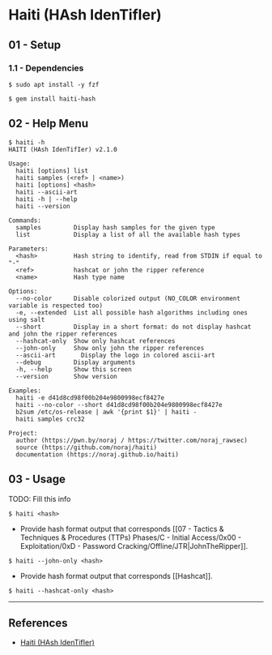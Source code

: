 # Haiti (HAsh IdenTifIer)

## 01 - Setup

### 1.1 - Dependencies

`$ sudo apt install -y fzf`

`$ gem install haiti-hash`

## 02 - Help Menu

```
$ haiti -h
HAITI (HAsh IdenTifIer) v2.1.0

Usage:
  haiti [options] list
  haiti samples (<ref> | <name>)
  haiti [options] <hash>
  haiti --ascii-art
  haiti -h | --help
  haiti --version

Commands:
  samples         Display hash samples for the given type
  list            Display a list of all the available hash types

Parameters:
  <hash>          Hash string to identify, read from STDIN if equal to "-"
  <ref>           hashcat or john the ripper reference
  <name>          Hash type name

Options:
  --no-color      Disable colorized output (NO_COLOR environment variable is respected too)
  -e, --extended  List all possible hash algorithms including ones using salt
  --short         Display in a short format: do not display hashcat and john the ripper references
  --hashcat-only  Show only hashcat references
  --john-only     Show only john the ripper references
  --ascii-art       Display the logo in colored ascii-art
  --debug         Display arguments
  -h, --help      Show this screen
  --version       Show version

Examples:
  haiti -e d41d8cd98f00b204e9800998ecf8427e
  haiti --no-color --short d41d8cd98f00b204e9800998ecf8427e
  b2sum /etc/os-release | awk '{print $1}' | haiti -
  haiti samples crc32

Project:
  author (https://pwn.by/noraj / https://twitter.com/noraj_rawsec)
  source (https://github.com/noraj/haiti)
  documentation (https://noraj.github.io/haiti)
```

## 03 - Usage

TODO: Fill this info

`$ haiti <hash>`

- Provide hash format output that corresponds [[07 - Tactics & Techniques & Procedures (TTPs) Phases/C - Initial Access/0x00 - Exploitation/0xD - Password Cracking/Offline/JTR|JohnTheRipper]].

`$ haiti --john-only <hash>`

- Provide hash format output that corresponds [[Hashcat]].

`$ haiti --hashcat-only <hash>`

---
## References

- [Haiti (HAsh IdenTifIer)](https://github.com/noraj/haiti)